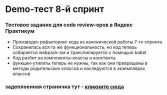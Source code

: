 # Demo-тест 8-й спринт

### Тестовое задание для code review-еров в Яндекс Практикум
* Произведен рефакторинг кода из канонической работы 7-го спринта
* Сохранилась вся та же функциональность, но код теперь собирается webpack-ом и транспилируется с помощью babel
* Код разбит на компоненты-классы и константы
* функции-утилиты теперь не нужны, так как они превращены в методы родительских классов и наследуются в экземплярах классов

### задеплоенная страничка тут - [кликните сюда](https://gennady-bars.github.io/yandex-praktikum/)

